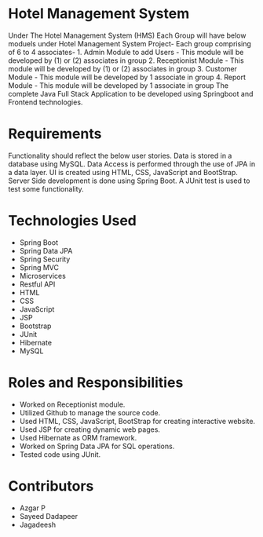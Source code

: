 # Hotel Management System
Under The Hotel Management System (HMS) Each Group will have below moduels under Hotel Management System Project- Each group comprising of 6 to 4 associates- 1. Admin Module to add Users - This module will be developed by (1) or (2) associates in group 2. Receptionist Module - This module will be developed by (1) or (2) associates in group 3. Customer Module - This module will be developed by 1 associate in group 4. Report Module - This module will be developed by 1 associate in group The complete Java Full Stack Application to be developed using Springboot and Frontend technologies.

# Requirements
Functionality should reflect the below user stories. Data is stored in a database using MySQL. Data Access is performed through the use of JPA in a data layer. UI is created using HTML, CSS, JavaScript and BootStrap. Server Side development is done using Spring Boot. A JUnit test is used to test some functionality.

# Technologies Used
- Spring Boot
- Spring Data JPA
- Spring Security
- Spring MVC
- Microservices
- Restful API
- HTML
- CSS
- JavaScript
- JSP
- Bootstrap
- JUnit
- Hibernate
- MySQL
# Roles and Responsibilities
- Worked on Receptionist module.
- Utilized Github to manage the source code.
- Used HTML, CSS, JavaScript, BootStrap for creating interactive website.
- Used JSP for creating dynamic web pages.
- Used Hibernate as ORM framework.
- Worked on Spring Data JPA for SQL operations.
- Tested code using JUnit.
# Contributors
- Azgar P
- Sayeed Dadapeer
- Jagadeesh
